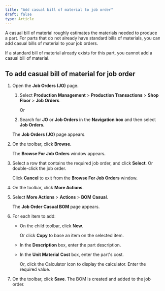 ```yaml
---
title: "Add casual bill of material to job order"
draft: false
type: Article
---
```


A casual bill of material roughly estimates the materials needed to produce a part. For parts that do not already have standard bills of materials, you can add casual bills of material to your job orders.

If a standard bill of material already exists for this part, you cannot add a casual bill of material.

## To add casual bill of material for job order

1. Open the **Job Orders (JO)** page.

    1. Select **Production Management** > **Production Transactions** > **Shop Floor** > **Job Orders**.

        Or

    2. Search for **JO** or **Job Orders** in the **Navigation box** and then select **Job Orders**.

    The **Job Orders (JO)** page appears.

2. On the toolbar, click **Browse**.

    The **Browse For Job Orders** window appears.

3. Select a row that contains the required job order, and click **Select**. Or double-click the job order.

    Click **Cancel** to exit from the **Browse For Job Orders** window.

4. On the toolbar, click **More Actions**.

5. Select **More Actions** > **Actions** > **BOM Casual**.

    The **Job Order Casual BOM** page appears.

6. For each item to add:

    -  On the child toolbar, click **New**.

        Or click **Copy** to base an item on the selected item.

    -  In the **Description** box, enter the part description.

    -  In the **Unit Material Cost** box, enter the part's cost.

        Or, click the Calculator icon to display the calculator. Enter the required value.

7. On the toolbar, click **Save**. The BOM is created and added to the job order.

​